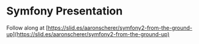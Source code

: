 Symfony Presentation
====================

Follow along at [https://slid.es/aaronscherer/symfony2-from-the-ground-up](https://slid.es/aaronscherer/symfony2-from-the-ground-up)
